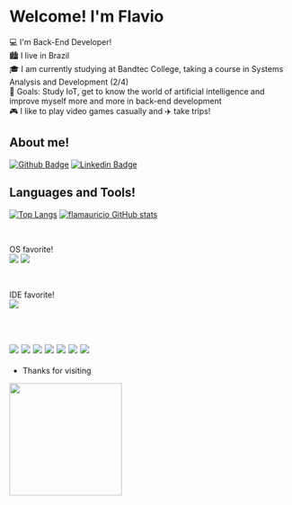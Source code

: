  # Welcome! I'm Flavio

💻 I'm Back-End Developer!
<br>
🏙️ I live in Brazil
<br>
🎓 I am currently studying at Bandtec College, taking a course in Systems Analysis and Development (2/4)
<br>
🚀 Goals: Study IoT, get to know the world of artificial intelligence and improve myself more and more in back-end development
<br>
🎮 I like to play video games casually and ✈️ take trips!

## About me!
[![Github Badge](https://img.shields.io/badge/-Github-000?style=flat-square&logo=Github&logoColor=white&link=https://github.com/flamauricio)](https://github.com/flamauricio)
[![Linkedin Badge](https://img.shields.io/badge/-LinkedIn-blue?style=flat-square&logo=Linkedin&logoColor=white&link=https://www.linkedin.com/in/flaviomauricio17/)]( https://www.linkedin.com/in/flaviomauricio17/)

## Languages and Tools!
 [![Top Langs](https://github-readme-stats.vercel.app/api/top-langs/?username=flamauricio)](https://github.com/flamauricio/github-readme-stats) [![flamauricio GitHub stats](https://github-readme-stats.vercel.app/api?username=flamauricio)](https://github.com/flamauricio/github-readme-stats)
 
<br>

OS favorite!
<br>
<img src="https://img.shields.io/badge/Linux-FCC624?style=for-the-badge&logo=linux&logoColor=black" /> <img src="https://img.shields.io/badge/Ubuntu-E95420?style=for-the-badge&logo=ubuntu&logoColor=white" />

<br>

IDE favorite! 
<br>
<img src="https://img.shields.io/badge/Visual_Studio_Code-0078D4?style=for-the-badge&logo=visual%20studio%20code&logoColor=white" />

<br>

<img src="https://img.shields.io/badge/HTML5-E34F26?style=for-the-badge&logo=html5&logoColor=white" /> <img src= "https://img.shields.io/badge/JavaScript-323330?style=for-the-badge&logo=javascript&logoColor=F7DF1E" /> <img src= "https://img.shields.io/badge/TypeScript-007ACC?style=for-the-badge&logo=typescript&logoColor=white" /> <img src="https://img.shields.io/badge/Java-ED8B00?style=for-the-badge&logo=java&logoColor=white" /> <img src="https://img.shields.io/badge/Node.js-339933?style=for-the-badge&logo=nodedotjs&logoColor=white" /> <img src="https://img.shields.io/badge/npm-CB3837?style=for-the-badge&logo=npm&logoColor=white" /> <img src="https://img.shields.io/badge/Yarn-2C8EBB?style=for-the-badge&logo=yarn&logoColor=white" />
-----------------------------------------------------------------------------------------------------------------------------------------------------------------------------
- Thanks for visiting
<img src=https://github.com/TheDudeThatCode/TheDudeThatCode/blob/master/Assets/Developer.gif width="200" >

